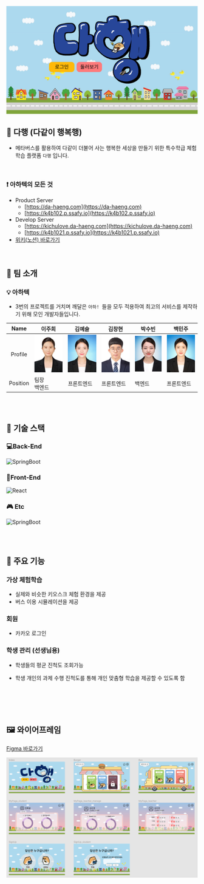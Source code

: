 ![index](README.assets/index.jpg)

## 🚌 다행 (다같이 행복행)

- 메타버스를 활용하여 다같이 더불어 사는 행복한 세상을 만들기 위한 특수학급 체험학습 플랫폼 `다행` 입니다.

<br/>

### ❗ 아하텍의 모든 것 
- Product Server 
   - [https://da-haeng.com](https://da-haeng.com)
   - [https://k4b102.p.ssafy.io](https://k4b102.p.ssafy.io)
- Develop Server
   - [https://kichulove.da-haeng.com](https://kichulove.da-haeng.com)
   - [https://k4b1021.p.ssafy.io](https://k4b1021.p.ssafy.io)
- [위키(노션) 바로가기](https://www.notion.so/686c4135a4934eab92ae303e37fa8aec)
<br/> <br/> <br/>


## 🧐 팀 소개

### 💡 아하텍

- 3번의 프로젝트를 거치며 깨달은 `아하! `들을 모두 적용하여 최고의 서비스를 제작하기 위해 모인 개발자들입니다.

|   Name   | 이주희           | 김예슬     | 김창현     | 박수빈 | 백민주     |
| :------: | ---------------- | ---------- | ---------- | ------ | ---------- |
| Profile  | ![p1](README.assets/p1.jpg) | ![p2](README.assets/p2.jpg) | ![p3](README.assets/p3.jpg) | ![p4](README.assets/p4.jpg) | ![p5](README.assets/p5.jpg) |
| Position | 팀장<br />백엔드 | 프론트엔드 | 프론트엔드 | 백엔드 | 프론트엔드 |


<br/> <br/>


## 🔧 기술 스택

### 💻Back-End

![SpringBoot](https://img.shields.io/badge/SpringBoot-2.4.2-6DB33F?Style=flat&logo=Spring&logoColor=6DB33F)

### 🎨Front-End

![React](https://img.shields.io/badge/React-17.0.1-61DAFB?Style=flat&logo=React&logoColor=61DAFB)

### 🎮 Etc

![SpringBoot](https://img.shields.io/badge/Unity-2.4.2-000000?Style=flat&logo=Unity&logoColor=ffffff)


<br/> <br/>


## 📜 주요 기능

### 가상 체험학습

- 실제와 비슷한 키오스크 체험 환경을 제공
- 버스 이용 시뮬레이션을 제공

### 회원 

- 카카오 로그인

### 학생 관리 (선생님용)

- 학생들의 평균 진척도 조회가능

- 학생 개인의 과제 수행 진척도를 통해 개인 맞춤형 학습을 제공할 수 있도록 함

  


<br/> <br/>
<br/> <br/>


## 🖼 와이어프레임
[Figma 바로가기](https://www.figma.com/file/mL2XwZm10WTW8f47E9eA9o/%EC%95%84%ED%95%98%ED%85%8D?node-id=0%3A1)

![wireframe](README.assets/wireframe.PNG)




